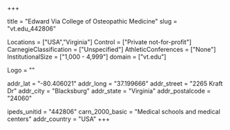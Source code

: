 
+++

title = "Edward Via College of Osteopathic Medicine"
slug = "vt.edu_442806"

Locations = ["USA","Virginia"]
Control = ["Private not-for-profit"]
CarnegieClassification = ["Unspecified"]
AthleticConferences = ["None"]
InstitutionalSize = ["1,000 - 4,999"]
domain = ["vt.edu"]

Logo = ""

addr_lat = "-80.406021"
addr_long = "37.199666"
addr_street = "2265 Kraft Dr"
addr_city = "Blacksburg"
addr_state = "Virginia"
addr_postalcode = "24060"

ipeds_unitid = "442806"
carn_2000_basic = "Medical schools and medical centers"
addr_country = "USA"
+++
    

